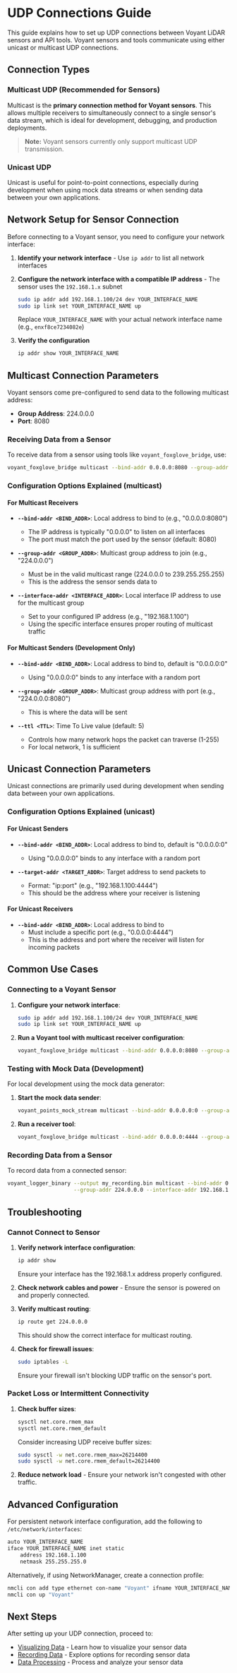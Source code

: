 # UDP Connections Guide

This guide explains how to set up UDP connections between Voyant LiDAR sensors and API tools. Voyant sensors and tools communicate using either unicast or multicast UDP connections.

## Connection Types

### Multicast UDP (Recommended for Sensors)

Multicast is the **primary connection method for Voyant sensors**. This allows multiple receivers to simultaneously connect to a single sensor's data stream, which is ideal for development, debugging, and production deployments.

> **Note:** Voyant sensors currently only support multicast UDP transmission.

### Unicast UDP

Unicast is useful for point-to-point connections, especially during development when using mock data streams or when sending data between your own applications.

## Network Setup for Sensor Connection

Before connecting to a Voyant sensor, you need to configure your network interface:

1. **Identify your network interface** - Use `ip addr` to list all network interfaces

2. **Configure the network interface with a compatible IP address** - The sensor uses the `192.168.1.x` subnet

   ```bash
   sudo ip addr add 192.168.1.100/24 dev YOUR_INTERFACE_NAME
   sudo ip link set YOUR_INTERFACE_NAME up
   ```

   Replace `YOUR_INTERFACE_NAME` with your actual network interface name (e.g., `enxf8ce7234082e`)

3. **Verify the configuration**

   ```bash
   ip addr show YOUR_INTERFACE_NAME
   ```

## Multicast Connection Parameters

Voyant sensors come pre-configured to send data to the following multicast address:

- **Group Address**: 224.0.0.0
- **Port**: 8080

### Receiving Data from a Sensor

To receive data from a sensor using tools like `voyant_foxglove_bridge`, use:

```bash
voyant_foxglove_bridge multicast --bind-addr 0.0.0.0:8080 --group-addr 224.0.0.0 --interface-addr 192.168.1.100
```

### Configuration Options Explained (multicast)

#### For Multicast Receivers

- **`--bind-addr <BIND_ADDR>`**: Local address to bind to (e.g., "0.0.0.0:8080")
  - The IP address is typically "0.0.0.0" to listen on all interfaces
  - The port must match the port used by the sensor (default: 8080)

- **`--group-addr <GROUP_ADDR>`**: Multicast group address to join (e.g., "224.0.0.0")
  - Must be in the valid multicast range (224.0.0.0 to 239.255.255.255)
  - This is the address the sensor sends data to

- **`--interface-addr <INTERFACE_ADDR>`**: Local interface IP address to use for the multicast group
  - Set to your configured IP address (e.g., "192.168.1.100")
  - Using the specific interface ensures proper routing of multicast traffic

#### For Multicast Senders (Development Only)

- **`--bind-addr <BIND_ADDR>`**: Local address to bind to, default is "0.0.0.0:0"
  - Using "0.0.0.0:0" binds to any interface with a random port

- **`--group-addr <GROUP_ADDR>`**: Multicast group address with port (e.g., "224.0.0.0:8080")
  - This is where the data will be sent

- **`--ttl <TTL>`**: Time To Live value (default: 5)
  - Controls how many network hops the packet can traverse (1-255)
  - For local network, 1 is sufficient

## Unicast Connection Parameters

Unicast connections are primarily used during development when sending data between your own applications.

### Configuration Options Explained (unicast)

#### For Unicast Senders

- **`--bind-addr <BIND_ADDR>`**: Local address to bind to, default is "0.0.0.0:0"
  - Using "0.0.0.0:0" binds to any interface with a random port

- **`--target-addr <TARGET_ADDR>`**: Target address to send packets to
  - Format: "ip:port" (e.g., "192.168.1.100:4444")
  - This should be the address where your receiver is listening

#### For Unicast Receivers

- **`--bind-addr <BIND_ADDR>`**: Local address to bind to
  - Must include a specific port (e.g., "0.0.0.0:4444")
  - This is the address and port where the receiver will listen for incoming packets

## Common Use Cases

### Connecting to a Voyant Sensor

1. **Configure your network interface**:

   ```bash
   sudo ip addr add 192.168.1.100/24 dev YOUR_INTERFACE_NAME
   sudo ip link set YOUR_INTERFACE_NAME up
   ```

2. **Run a Voyant tool with multicast receiver configuration**:

   ```bash
   voyant_foxglove_bridge multicast --bind-addr 0.0.0.0:8080 --group-addr 224.0.0.0 --interface-addr 192.168.1.100
   ```

### Testing with Mock Data (Development)

For local development using the mock data generator:

1. **Start the mock data sender**:

   ```bash
   voyant_points_mock_stream multicast --bind-addr 0.0.0.0:0 --group-addr 224.0.0.0:4444
   ```

2. **Run a receiver tool**:

   ```bash
   voyant_foxglove_bridge multicast --bind-addr 0.0.0.0:4444 --group-addr 224.0.0.0 --interface-addr 127.0.0.1
   ```

### Recording Data from a Sensor

To record data from a connected sensor:

```bash
voyant_logger_binary --output my_recording.bin multicast --bind-addr 0.0.0.0:8080 \
                     --group-addr 224.0.0.0 --interface-addr 192.168.1.100
```

## Troubleshooting

### Cannot Connect to Sensor

1. **Verify network interface configuration**:

   ```bash
   ip addr show
   ```

   Ensure your interface has the 192.168.1.x address properly configured.

2. **Check network cables and power** - Ensure the sensor is powered on and properly connected.

3. **Verify multicast routing**:

   ```bash
   ip route get 224.0.0.0
   ```

   This should show the correct interface for multicast routing.

4. **Check for firewall issues**:

   ```bash
   sudo iptables -L
   ```

   Ensure your firewall isn't blocking UDP traffic on the sensor's port.

### Packet Loss or Intermittent Connectivity

1. **Check buffer sizes**:

   ```bash
   sysctl net.core.rmem_max
   sysctl net.core.rmem_default
   ```

   Consider increasing UDP receive buffer sizes:

   ```bash
   sudo sysctl -w net.core.rmem_max=26214400
   sudo sysctl -w net.core.rmem_default=26214400
   ```

2. **Reduce network load** - Ensure your network isn't congested with other traffic.

## Advanced Configuration

For persistent network interface configuration, add the following to `/etc/network/interfaces`:

```bash
auto YOUR_INTERFACE_NAME
iface YOUR_INTERFACE_NAME inet static
    address 192.168.1.100
    netmask 255.255.255.0
```

Alternatively, if using NetworkManager, create a connection profile:

```bash
nmcli con add type ethernet con-name "Voyant" ifname YOUR_INTERFACE_NAME ip4 192.168.1.100/24
nmcli con up "Voyant"
```

## Next Steps

After setting up your UDP connection, proceed to:

- [Visualizing Data](visualization.md) - Learn how to visualize your sensor data
- [Recording Data](recording.md) - Explore options for recording sensor data
- [Data Processing](processing.md) - Process and analyze your sensor data
